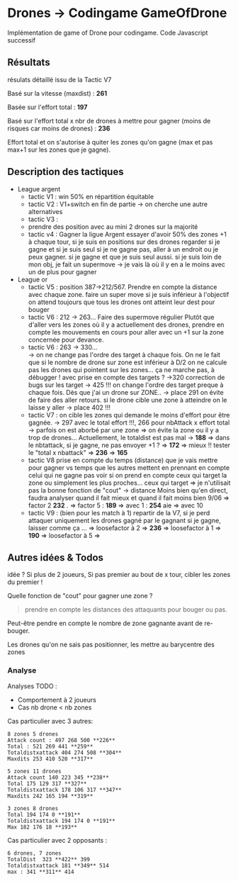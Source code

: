 # Drones -> Codingame GameOfDrone

Implémentation de game of Drone pour codingame. Code Javascript successif

## Résultats

résulats détaillé issu de la Tactic V7

Basé sur la vitesse (maxdist) : **261**

Basée sur l'effort total : **197**

Basé sur l'effort total x nbr de drones à mettre pour gagner (moins de risques car moins de drones) : **236**

Effort total et on s'autorise à quiter les zones qu'on gagne (max et pas max+1 sur les zones que je gagne).

## Description des tactiques

* League argent
  * tactic V1 : win 50% en répartition équitable
  * tactic V2 : V1+switch en fin de partie -> on cherche une autre alternatives
  * tactic V3 :
  * prendre des position avec au mini 2 drones sur la majorité
  * tactic v4 : Gagner la ligue Argent
    essayer d'avoir 50% des zones +1
    à chaque tour, si je suis en positions sur des drones regarder si je gagne et si je suis seul
    si je ne gagne pas, aller à un endroit ou je peux gagner.
    si je gagne et que je suis seul aussi.
    si je suis loin de mon obj, je fait un
    supermove -> je vais là où il y en a le moins avec un de plus pour gagner
* League or
  * tactic V5 : position 387->212/567. Prendre en compte la distance avec chaque zone.
    faire un super move si je suis inférieur à l'objectif
    on attend toujours que tous les drones ont atteint leur dest pour bouger
  * tactic V6 : 212 -> 263... Faire des supermove régulier
    Plutôt que d'aller vers les zones où il y a actuellement des drones,
    prendre en compte les mouvements en cours pour aller avec un +1 sur la zone concernée pour devance.
  * tactic V6 : 263 -> 330...  
    -> on ne change pas l'ordre des target à chaque fois. On ne le fait que si le nombre de drone sur zone est inférieur à D/2
    on ne calcule pas les drones qui pointent sur les zones... ça ne marche pas, à débugger !
    avec prise en compte des targets ? ->320
    correction de bugs sur les target -> 425 !!!
    on  change l'ordre des target preque à chaque fois. Dès que j'ai un drone sur ZONE..
    ->  place 291
    on évite de faire des aller retours. si le drone cible une zone à atteindre on le laisse y aller
    -> place 402 !!!
  * tactic V7 :
    on cible les zones qui demande le moins d'effort pour être gagnée.
    -> 297 avec le total effort !!!, 266 pour nbAttack x effort total
    -> parfois on est aborbé par une zone => on évite la zone ou il y a trop de drones...
    Actuellement, le totaldist est pas mal -> **188**
    => dans le nbtattack, si je gagne, ne pas envoyer +1 ? => **172** => mieux !!
    tester le "total x nbattack" => **236**
    => **165**
  * tactic V8
    prise en compte du temps (distance) que je vais mettre pour gagner vs temps que les autres mettent
    en prennant en compte celui qui ne gagne pas
    voir si on prend en compte ceux qui target la zone ou simplement les plus proches...
    ceux qui target => je n'utilisait pas la bonne fonction de "cout" -> distance
    Moins bien qu'en direct, faudra analyser quand il fait mieux et quand il fait moins bien
    9/06
    => factor 2 **232** .
    => factor 5 : **189**
    => avec 1 : **254** aie
    => avec 10
  * tactic V9 : (bien pour les match à 1)
    repartir de la V7,
    si je perd  attaquer uniquement les drones gagné par le gagnant
    si je gagne, laisser comme ça ...
    => loosefactor à 2 => **236**
    => loosefactor à 1 => **190**
    => loosefactor à 5 =>

## Autres idées & Todos

idée ?
Si plus de 2 joueurs, Si pas premier au bout de    x tour, cibler les zones du premier !

Quelle fonction de "cout" pour gagner une zone ?
> prendre en compte les distances des attaquants pour bouger ou pas.

Peut-être pendre en compte le nombre de zone gagnante avant de re-bouger.

Les drones qu'on ne sais pas positionner, les mettre au barycentre des zones

### Analyse

Analyses TODO :

* Comportement à 2 joueurs
* Cas nb drone < nb zones

Cas particulier avec 3 autres:

    8 zones 5 drones
    Attack count : 497 268 500 **226**
    Total : 521 269 441 **259**
    Totaldistxattack 404 274 508 **304**
    Maxdits 253 410 520 **317**

    5 zones 11 drones
    Attack count 140 223 345 **238**
    Total 175 129 317 **327**
    Totaldistxattack 178 106 317 **347**
    Maxdits 242 165 194 **319**

    3 zones 8 drones
    Total 194 174 0 **191**
    Totaldistxattack 194 174 0 **191**
    Max 182 176 18 **193**

Cas particulier avec 2 opposants :

    6 drones, 7 zones
    TotalDist  323 **422** 399
    Totaldistxattack 181 **349** 514
    max : 341 **311** 414
